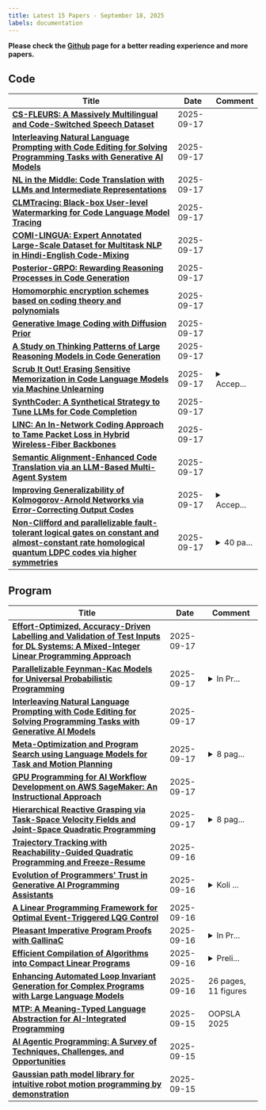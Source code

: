 ```yaml
---
title: Latest 15 Papers - September 18, 2025
labels: documentation
---
```

**Please check the [Github](https://github.com/zezhishao/MTS_Daily_ArXiv) page for a better reading experience and more papers.**

## Code
| **Title** | **Date** | **Comment** |
| --- | --- | --- |
| **[CS-FLEURS: A Massively Multilingual and Code-Switched Speech Dataset](http://arxiv.org/abs/2509.14161v1)** | 2025-09-17 |  |
| **[Interleaving Natural Language Prompting with Code Editing for Solving Programming Tasks with Generative AI Models](http://arxiv.org/abs/2509.14088v1)** | 2025-09-17 |  |
| **[NL in the Middle: Code Translation with LLMs and Intermediate Representations](http://arxiv.org/abs/2507.08627v2)** | 2025-09-17 |  |
| **[CLMTracing: Black-box User-level Watermarking for Code Language Model Tracing](http://arxiv.org/abs/2509.13982v1)** | 2025-09-17 |  |
| **[COMI-LINGUA: Expert Annotated Large-Scale Dataset for Multitask NLP in Hindi-English Code-Mixing](http://arxiv.org/abs/2503.21670v3)** | 2025-09-17 |  |
| **[Posterior-GRPO: Rewarding Reasoning Processes in Code Generation](http://arxiv.org/abs/2508.05170v2)** | 2025-09-17 |  |
| **[Homomorphic encryption schemes based on coding theory and polynomials](http://arxiv.org/abs/2509.13788v1)** | 2025-09-17 |  |
| **[Generative Image Coding with Diffusion Prior](http://arxiv.org/abs/2509.13768v1)** | 2025-09-17 |  |
| **[A Study on Thinking Patterns of Large Reasoning Models in Code Generation](http://arxiv.org/abs/2509.13758v1)** | 2025-09-17 |  |
| **[Scrub It Out! Erasing Sensitive Memorization in Code Language Models via Machine Unlearning](http://arxiv.org/abs/2509.13755v1)** | 2025-09-17 | <details><summary>Accep...</summary><p>Accepted at the 48th IEEE/ACM International Conference on Software Engineering (ICSE 2026)</p></details> |
| **[SynthCoder: A Synthetical Strategy to Tune LLMs for Code Completion](http://arxiv.org/abs/2508.15495v3)** | 2025-09-17 |  |
| **[LINC: An In-Network Coding Approach to Tame Packet Loss in Hybrid Wireless-Fiber Backbones](http://arxiv.org/abs/2509.13714v1)** | 2025-09-17 |  |
| **[Semantic Alignment-Enhanced Code Translation via an LLM-Based Multi-Agent System](http://arxiv.org/abs/2409.19894v4)** | 2025-09-17 |  |
| **[Improving Generalizability of Kolmogorov-Arnold Networks via Error-Correcting Output Codes](http://arxiv.org/abs/2505.05798v2)** | 2025-09-17 | <details><summary>Accep...</summary><p>Accepted to IEEE BioCAS 2025</p></details> |
| **[Non-Clifford and parallelizable fault-tolerant logical gates on constant and almost-constant rate homological quantum LDPC codes via higher symmetries](http://arxiv.org/abs/2310.16982v3)** | 2025-09-17 | <details><summary>40 pa...</summary><p>40 pages, 32 figures. In the updated version v2, we have simplified the TQFT derivation of the logical gates via an operator-valued cochain formalism in Sec. III, which also gives rise to the explicit construction of constant-depth circuits corresponding to logical CCZ and CZ gates in three copies of identical toric codes defined on arbitrary 3-manifolds</p></details> |

## Program
| **Title** | **Date** | **Comment** |
| --- | --- | --- |
| **[Effort-Optimized, Accuracy-Driven Labelling and Validation of Test Inputs for DL Systems: A Mixed-Integer Linear Programming Approach](http://arxiv.org/abs/2507.04990v2)** | 2025-09-17 |  |
| **[Parallelizable Feynman-Kac Models for Universal Probabilistic Programming](http://arxiv.org/abs/2509.14092v1)** | 2025-09-17 | <details><summary>In Pr...</summary><p>In Proceedings GandALF 2025, arXiv:2509.13258</p></details> |
| **[Interleaving Natural Language Prompting with Code Editing for Solving Programming Tasks with Generative AI Models](http://arxiv.org/abs/2509.14088v1)** | 2025-09-17 |  |
| **[Meta-Optimization and Program Search using Language Models for Task and Motion Planning](http://arxiv.org/abs/2505.03725v2)** | 2025-09-17 | <details><summary>8 pag...</summary><p>8 pages main text, 11 pages appendix, accepted at the 9th Annual Conference on Robot Learning (CoRL 2025)</p></details> |
| **[GPU Programming for AI Workflow Development on AWS SageMaker: An Instructional Approach](http://arxiv.org/abs/2509.13703v1)** | 2025-09-17 |  |
| **[Hierarchical Reactive Grasping via Task-Space Velocity Fields and Joint-Space Quadratic Programming](http://arxiv.org/abs/2509.01044v2)** | 2025-09-17 | <details><summary>8 pag...</summary><p>8 pages, 12 figures, under review</p></details> |
| **[Trajectory Tracking with Reachability-Guided Quadratic Programming and Freeze-Resume](http://arxiv.org/abs/2509.13501v1)** | 2025-09-16 |  |
| **[Evolution of Programmers' Trust in Generative AI Programming Assistants](http://arxiv.org/abs/2509.13253v1)** | 2025-09-16 | <details><summary>Koli ...</summary><p>Koli Calling 2025 conference</p></details> |
| **[A Linear Programming Framework for Optimal Event-Triggered LQG Control](http://arxiv.org/abs/2509.10671v2)** | 2025-09-16 |  |
| **[Pleasant Imperative Program Proofs with GallinaC](http://arxiv.org/abs/2509.13019v1)** | 2025-09-16 | <details><summary>In Pr...</summary><p>In Proceedings FROM 2025, arXiv:2509.11877</p></details> |
| **[Efficient Compilation of Algorithms into Compact Linear Programs](http://arxiv.org/abs/2509.13006v1)** | 2025-09-16 | <details><summary>Preli...</summary><p>Preliminary version will appear in CASCON 2025</p></details> |
| **[Enhancing Automated Loop Invariant Generation for Complex Programs with Large Language Models](http://arxiv.org/abs/2412.10483v3)** | 2025-09-16 | 26 pages, 11 figures |
| **[MTP: A Meaning-Typed Language Abstraction for AI-Integrated Programming](http://arxiv.org/abs/2405.08965v6)** | 2025-09-15 | OOPSLA 2025 |
| **[AI Agentic Programming: A Survey of Techniques, Challenges, and Opportunities](http://arxiv.org/abs/2508.11126v2)** | 2025-09-15 |  |
| **[Gaussian path model library for intuitive robot motion programming by demonstration](http://arxiv.org/abs/2509.10007v2)** | 2025-09-15 |  |

